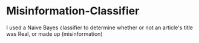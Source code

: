 # Misinformation-Classifier
I used a Naive Bayes classifier to determine whether or not an article's title was Real, or made up (misinformation)
